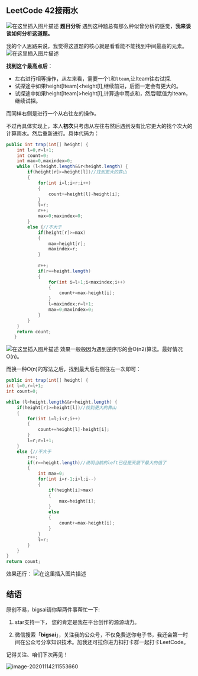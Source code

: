 ## LeetCode 42接雨水

![在这里插入图片描述](https://img-blog.csdnimg.cn/20201018144227454.png?x-oss-process=image/watermark,type_ZmFuZ3poZW5naGVpdGk,shadow_10,text_aHR0cHM6Ly9ibG9nLmNzZG4ubmV0L3FxXzQwNjkzMTcx,size_1,color_FFFFFF,t_70)
**题目分析**
遇到这种题总有那么种似曾分析的感觉，**我来谈谈如何分析这道题。**

我的个人思路来说，我觉得这道题的核心就是看看能不能找到中间最高的元素。
![在这里插入图片描述](https://img-blog.csdnimg.cn/20201018163008793.png?x-oss-process=image/watermark,type_ZmFuZ3poZW5naGVpdGk,shadow_10,text_aHR0cHM6Ly9ibG9nLmNzZG4ubmV0L3FxXzQwNjkzMTcx,size_1,color_FFFFFF,t_70)

**找到这个最高点后**：
- 左右进行相等操作，从左来看，需要一个`l`和`lteam`,让lteam往右试探.
- 试探途中如果height[lteam]<height[l],继续前进，后面一定会有更大的。
- 试探途中如果height[lteam]>height[l],计算途中雨点和，然后l赋值为lteam，继续试探。

而同样右侧是进行一个从右往左的操作。

不过再具体实现上，本人**初次**只考虑从左往右然后遇到没有比它更大的找个次大的计算雨水。然后重新进行。具体代码为：

```java
public int trap(int[] height) {
    int l=0,r=l+1;
	int count=0;
	int max=0,maxindex=0;
	while (l<height.length&&r<height.length) {
		if(height[r]>=height[l])//找到更大的靠山
		{
			for(int i=l;i<r;i++)
			{
				count+=height[l]-height[i];
			}
			l=r;
			r++;
			max=0;maxindex=0;
		}
		else {//不大于
			if(height[r]>=max)
			{
				max=height[r];
				maxindex=r;
			}
	        
			r++;
			if(r==height.length)
			{
				for(int i=l+1;i<maxindex;i++)
				{
					count+=max-height[i];
				}
				l=maxindex;r=l+1;
				max=0;maxindex=0;
			}
		}
	}
	return count;
   }
```
![在这里插入图片描述](https://img-blog.csdnimg.cn/20201018164618572.png?x-oss-process=image/watermark,type_ZmFuZ3poZW5naGVpdGk,shadow_10,text_aHR0cHM6Ly9ibG9nLmNzZG4ubmV0L3FxXzQwNjkzMTcx,size_1,color_FFFFFF,t_70)
效果一般般因为遇到逆序形的会O(n2)算法。最好情况O(n)。

而换一种O(n)的写法之后，找到最大后右侧往左一次即可：

```java
public int trap(int[] height) {
int l=0,r=l+1;
int count=0;

while (l<height.length&&r<height.length) {
	if(height[r]>=height[l])//找到更大的靠山
	{
		for(int i=l;i<r;i++)
		{
			count+=height[l]-height[i];
		}
		l=r;r=l+1;
	}
	else {//不大于
		r++;
		if(r==height.length)//说明当前的left已经是天底下最大的值了
		{
			int max=0;
			for(int i=r-1;i>l;i--)
			{
				if(height[i]>max)
				{
					max=height[i];
				}
				else
				{
					count+=max-height[i];
				}
			}
			l=r;
		}
	}
}
return count;
```
效果还行：
![在这里插入图片描述](https://img-blog.csdnimg.cn/20201018165038973.png?x-oss-process=image/watermark,type_ZmFuZ3poZW5naGVpdGk,shadow_10,text_aHR0cHM6Ly9ibG9nLmNzZG4ubmV0L3FxXzQwNjkzMTcx,size_1,color_FFFFFF,t_70)



## 结语

原创不易，bigsai请你帮两件事帮忙一下:

1. star支持一下， 您的肯定是我在平台创作的源源动力。

2. 微信搜索「**bigsai**」，关注我的公众号，不仅免费送你电子书，我还会第一时间在公众号分享知识技术。加我还可拉你进力扣打卡群一起打卡LeetCode。

记得关注、咱们下次再见！

![image-20201114211553660](https://bigsai.oss-cn-shanghai.aliyuncs.com/img/image-20201122215000846.png)